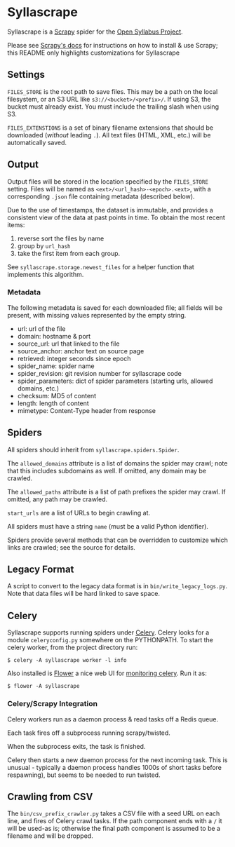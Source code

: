 # Syllascrape

Syllascrape is a [Scrapy](http://scrapy.org) spider for the [Open Syllabus Project](http://opensyllabusproject.org/).

Please see [Scrapy's docs](http://doc.scrapy.org) for instructions on how to
install & use Scrapy; this README only highlights customizations for Syllascrape

## Settings

`FILES_STORE` is the root path to save files. This may be a path on the local
filesystem, or an S3 URL like `s3://<bucket>/<prefix>/`. If using S3, the
bucket must already exist. You must include the trailing slash when using S3.

`FILES_EXTENSTIONS` is a set of binary filename extensions that should be
downloaded (*without* leading `.`). All text files (HTML, XML, etc.) will be
automatically saved.

## Output

Output files will be stored in the location specified by the `FILES_STORE`
setting. Files will be named as `<ext>/<url_hash>-<epoch>.<ext>`, with a
corresponding `.json` file containing metadata (described below).

Due to the use of timestamps, the dataset is immutable, and provides a
consistent view of the data at past points in time. To obtain the most recent
items:

1. reverse sort the files by name
2. group by `url_hash`
3. take the first item from each group.

See `syllascrape.storage.newest_files` for a helper function that implements
this algorithm.

### Metadata

The following metadata is saved for each downloaded file; all fields will be
present, with missing values represented by the empty string.

* url: url of the file
* domain: hostname & port
* source_url: url that linked to the file
* source_anchor: anchor text on source page
* retrieved: integer seconds since epoch
* spider_name: spider name
* spider_revision: git revision number for syllascrape code
* spider_parameters: dict of spider parameters (starting urls, allowed domains, etc.)
* checksum: MD5 of content
* length: length of content
* mimetype: Content-Type header from response


## Spiders
All spiders should inherit from `syllascrape.spiders.Spider`.

The `allowed_domains` attribute is a list of domains the spider may crawl;
note that this includes subdomains as well. If omitted, any domain may be
crawled.

The `allowed_paths` attribute is a list of path prefixes the spider may
crawl. If omitted, any path may be crawled.

`start_urls` are a list of URLs to begin crawling at.

All spiders must have a string `name` (must be a valid Python identifier).

Spiders provide several methods that can be overridden to customize which
links are crawled; see the source for details.

## Legacy Format

A script to convert to the legacy data format is in
`bin/write_legacy_logs.py`. Note that data files will be hard linked to save
space.

## Celery

Syllascrape supports running spiders under
[Celery](http://www.celeryproject.org/). Celery looks for a module
`celeryconfig.py` somewhere on the PYTHONPATH. To start the celery worker,
from the project directory run:

    $ celery -A syllascrape worker -l info

Also installed is [Flower](https://flower.readthedocs.io/en/latest/) a nice
web UI for [monitoring celery](http://localhost:5555/). Run it as:

    $ flower -A syllascrape

### Celery/Scrapy Integration
Celery workers run as a daemon process & read tasks off a Redis queue.

Each task fires off a subprocess running scrapy/twisted.

When the subprocess exits, the task is finished.

Celery then starts a new daemon process for the next incoming task. This is
unusual - typically a daemon process handles 1000s of short tasks before
respawning), but seems to be needed to run twisted.

## Crawling from CSV

The `bin/csv_prefix_crawler.py` takes a CSV file with a
seed URL on each line, and fires of Celery crawl tasks. If the path component
ends with a `/` it will be used-as is; otherwise the final path component is
assumed to be a filename and will be dropped.
